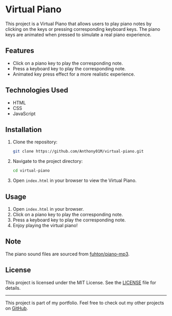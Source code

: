 # Virtual Piano

This project is a Virtual Piano that allows users to play piano notes by clicking on the keys or pressing corresponding keyboard keys. The piano keys are animated when pressed to simulate a real piano experience.

## Features

- Click on a piano key to play the corresponding note.
- Press a keyboard key to play the corresponding note.
- Animated key press effect for a more realistic experience.

## Technologies Used

- HTML
- CSS
- JavaScript

## Installation

1. Clone the repository:
    ```sh
    git clone https://github.com/Anthony01M/virtual-piano.git
    ```
2. Navigate to the project directory:
    ```sh
    cd virtual-piano
    ```
3. Open `index.html` in your browser to view the Virtual Piano.

## Usage

1. Open `index.html` in your browser.
2. Click on a piano key to play the corresponding note.
3. Press a keyboard key to play the corresponding note.
4. Enjoy playing the virtual piano!

## Note

The piano sound files are sourced from [fuhton/piano-mp3](https://github.com/fuhton/piano-mp3).

## License

This project is licensed under the MIT License. See the [LICENSE](LICENSE) file for details.

---

This project is part of my portfolio. Feel free to check out my other projects on [GitHub](https://github.com/Anthony01M).